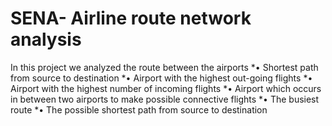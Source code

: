 # SENA- Airline route network analysis
In this project we analyzed the route between the airports 
  *• Shortest path from source to destination
  *• Airport with the highest out-going flights
  *• Airport with the highest number of incoming flights
  *• Airport which occurs in between two airports to make possible connective flights
  *• The busiest route
  *• The possible shortest path from source to destination
